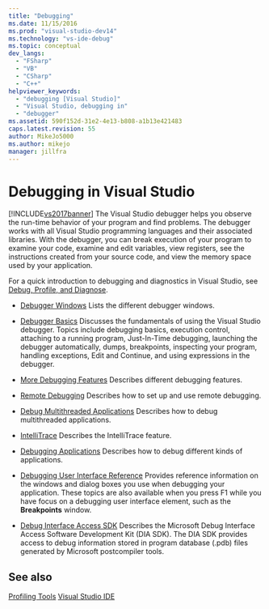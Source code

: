 ```yaml
---
title: "Debugging"
ms.date: 11/15/2016
ms.prod: "visual-studio-dev14"
ms.technology: "vs-ide-debug"
ms.topic: conceptual
dev_langs:
  - "FSharp"
  - "VB"
  - "CSharp"
  - "C++"
helpviewer_keywords:
  - "debugging [Visual Studio]"
  - "Visual Studio, debugging in"
  - "debugger"
ms.assetid: 590f152d-31e2-4e13-b808-a1b13e421483
caps.latest.revision: 55
author: MikeJo5000
ms.author: mikejo
manager: jillfra
---
```

# Debugging in Visual Studio
[!INCLUDE[vs2017banner](../includes/vs2017banner.md)]
The Visual Studio debugger helps you observe the run-time behavior of your program and find problems. The debugger works with all Visual Studio programming languages and their associated libraries. With the debugger, you can break execution of your program to examine your code, examine and edit variables, view registers, see the instructions created from your source code, and view the memory space used by your application.

 For a quick introduction to debugging and diagnostics in Visual Studio, see [Debug, Profile, and Diagnose](https://www.visualstudio.com/features/debugging-and-diagnostics-vs).

- [Debugger Windows](../debugger/debugger-windows.md) Lists the different debugger windows.

- [Debugger Basics](../debugger/debugger-basics.md) Discusses the fundamentals of using the Visual Studio debugger. Topics include debugging basics, execution control, attaching to a running program, Just-In-Time debugging, launching the debugger automatically, dumps, breakpoints, inspecting your program, handling exceptions, Edit and Continue, and using expressions in the debugger.

- [More Debugging Features](../debugger/more-debugging-features.md) Describes different debugging features.

- [Remote Debugging](../debugger/remote-debugging.md) Describes how to set up and use remote debugging.

- [Debug Multithreaded Applications](../debugger/debug-multithreaded-applications-in-visual-studio.md) Describes how to debug multithreaded applications.

- [IntelliTrace](../debugger/intellitrace.md) Describes the IntelliTrace feature.

- [Debugging Applications](../debugger/debugging-applications.md) Describes how to debug different kinds of  applications.

- [Debugging User Interface Reference](../debugger/debugging-user-interface-reference.md) Provides reference information on the windows and dialog boxes you use when debugging your application. These topics are also available when you press F1 while you have focus on a debugging user interface element, such as the **Breakpoints** window.

- [Debug Interface Access SDK](../debugger/debug-interface-access/debug-interface-access-sdk.md) Describes the Microsoft Debug Interface Access Software Development Kit (DIA SDK). The DIA SDK provides access to debug information stored in program database (.pdb) files generated by Microsoft postcompiler tools.

## See also
 [Profiling Tools](../profiling/profiling-tools.md)
 [Visual Studio IDE](../ide/visual-studio-ide.md)
